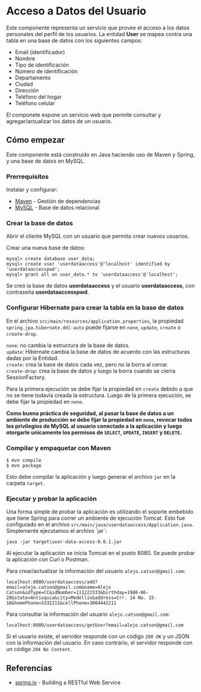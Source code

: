 # Acceso a Datos del Usuario

Este componente representa un servicio que provee el acceso a los datos personales del perfil de los usuarios. La entidad **User** se mapea contra una tabla en una base de datos con los siguientes campos:
- Email (identificador)
- Nombre
- Tipo de identificación
- Número de identificación
- Departamento
- Ciudad
- Dirección
- Teléfono del hogar
- Teléfono celular

El componete expone un servicio web que permite consultar y agregar/actualizar los datos de un usuario.

## Cómo empezar

Este componente está construido en Java haciendo uso de Maven y Spring, y una base de datos en MySQL.

### Prerrequisitos

Instalar y configurar:
- [Maven](https://maven.apache.org/) - Gestión de dependencias
- [MySQL](https://www.mysql.com/) - Base de datos relacional

### Crear la base de datos

Abrir el cliente MySQL con un usuario que permita crear nuevos usuarios.

Crear una nueva base de datos:
```
mysql> create database user_data;
mysql> create user 'userdataaccess'@'localhost' identified by 'userdataaccesspwd';
mysql> grant all on user_data.* to 'userdataaccess'@'localhost';
```

Se creó la base de datos **userdataaccess** y el usuario **userdataaccess**, con contraseña **userdataaccesspwd**.


### Configurar Hibernate para crear la tabla en la base de datos

En el archivo `src/main/resources/application.properties`, la propiedad `spring.jpa.hibernate.ddl-auto` puede fijarse en `none`, `update`, `create` o `create-drop`.

`none`: no cambia la estructura de la base de datos.  
`update`: Hibernate cambia la base de datos de acuerdo con las estructuras dadas por la Entidad.  
`create`: crea la base de datos cada vez, pero no la borra al cerrar.  
`create-drop`: crea la base de datos y luego la borra cuando se cierra SessionFactory.

Para la primera ejecución se debe fijar la propiedad en `create` debido a que no se tiene todavía creada la estructura. Luego de la primera ejecución, se debe fijar la propiedad en `none`.

**__Como buena práctica de seguridad, al pasar la base de datos a un ambiente de producción se debe fijar la propiedad en `none`, revocar todos los privilegios de MySQL al usuario conectado a la aplicación y luego otorgarle unicamente los permisos de `SELECT`, `UPDATE`, `INSERT` y `DELETE`.__**

### Compilar y empaquetar con Maven

```
$ mvn compile
$ mvn package
```

Esto debe compilar la aplicación y luego generar el archivo `jar` en la carpeta `target`.

### Ejecutar y probar la aplicación

Una forma simple de probar la aplicación es utilizando el soporte embebido que tiene Spring para correr un ambiente de ejecución Tomcat. Esto fue configurado en el archivo `src/main/java/userdataaccess/Application.java`. Simplemente ejecutamos el archivo ´jar´:

```
java -jar target\user-data-access-0.0.1.jar
```

Al ejecutar la aplicación se inicia Tomcat en el pueto 8080. Se puede probar la aplicación con Curl o Postman.

Para crear/actualizar la información del usuario `alejo.catson@gmail.com`:

```
localhost:8080/userdataaccess/add?email=alejo.catson@gmail.com&name=Alejo Catson&idType=CC&idNumber=111222333&birthday=1980-06-28&state=Antioquia&city=Medellín&address=Crr. 14 No. 15-16&homePhone=3332211&cellPhone=3004442211
```

Para consultar la información del usuario `alejo.catson@gmail.com`:

```
localhost:8080/userdataaccess/getUser?email=alejo.catson@gmail.com
```

Si el usuario existe, el servidor responde con un código `200 OK` y un JSON con la información del usuario. En caso contrario, el servidor responde con un código `204 No Content`.

## Referencias

- [spring.io](https://spring.io/guides/gs/rest-service/) - Building a RESTful Web Service
